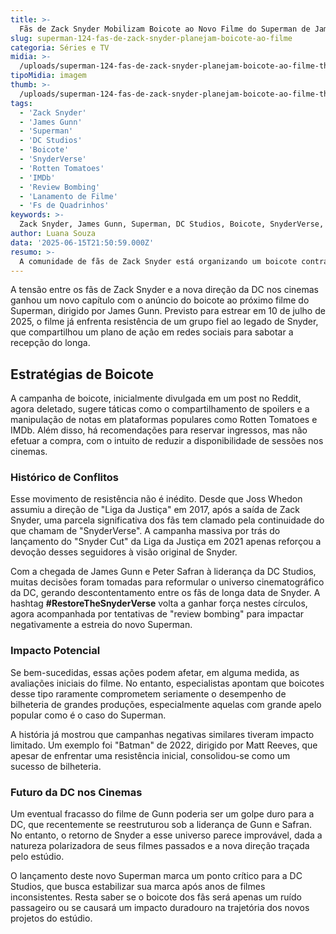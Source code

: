 ```yaml
---
title: >-
  Fãs de Zack Snyder Mobilizam Boicote ao Novo Filme do Superman de James Gunn
slug: superman-124-fas-de-zack-snyder-planejam-boicote-ao-filme
categoria: Séries e TV
midia: >-
  /uploads/superman-124-fas-de-zack-snyder-planejam-boicote-ao-filme-thumb.webp
tipoMidia: imagem
thumb: >-
  /uploads/superman-124-fas-de-zack-snyder-planejam-boicote-ao-filme-thumb.webp
tags:
  - 'Zack Snyder'
  - 'James Gunn'
  - 'Superman'
  - 'DC Studios'
  - 'Boicote'
  - 'SnyderVerse'
  - 'Rotten Tomatoes'
  - 'IMDb'
  - 'Review Bombing'
  - 'Lanamento de Filme'
  - 'Fs de Quadrinhos'
keywords: >-
  Zack Snyder, James Gunn, Superman, DC Studios, Boicote, SnyderVerse, Rotten Tomatoes, IMDb, Review Bombing, Lançamento de Filme, Fãs de Quadrinhos
author: Luana Souza
data: '2025-06-15T21:50:59.000Z'
resumo: >-
  A comunidade de fãs de Zack Snyder está organizando um boicote contra o novo filme do Superman, dirigido por James Gunn, com estratégias para minar sua estreia. Ações incluem spoilers e manipulação de notas em plataformas como Rotten Tomatoes.
---
```


A tensão entre os fãs de Zack Snyder e a nova direção da DC nos cinemas ganhou um novo capítulo com o anúncio do boicote ao próximo filme do Superman, dirigido por James Gunn. Previsto para estrear em 10 de julho de 2025, o filme já enfrenta resistência de um grupo fiel ao legado de Snyder, que compartilhou um plano de ação em redes sociais para sabotar a recepção do longa.

## Estratégias de Boicote

A campanha de boicote, inicialmente divulgada em um post no Reddit, agora deletado, sugere táticas como o compartilhamento de spoilers e a manipulação de notas em plataformas populares como Rotten Tomatoes e IMDb. Além disso, há recomendações para reservar ingressos, mas não efetuar a compra, com o intuito de reduzir a disponibilidade de sessões nos cinemas.

### Histórico de Conflitos

Esse movimento de resistência não é inédito. Desde que Joss Whedon assumiu a direção de "Liga da Justiça" em 2017, após a saída de Zack Snyder, uma parcela significativa dos fãs tem clamado pela continuidade do que chamam de "SnyderVerse". A campanha massiva por trás do lançamento do "Snyder Cut" da Liga da Justiça em 2021 apenas reforçou a devoção desses seguidores à visão original de Snyder.

Com a chegada de James Gunn e Peter Safran à liderança da DC Studios, muitas decisões foram tomadas para reformular o universo cinematográfico da DC, gerando descontentamento entre os fãs de longa data de Snyder. A hashtag **#RestoreTheSnyderVerse** volta a ganhar força nestes círculos, agora acompanhada por tentativas de "review bombing" para impactar negativamente a estreia do novo Superman.

### Impacto Potencial

Se bem-sucedidas, essas ações podem afetar, em alguma medida, as avaliações iniciais do filme. No entanto, especialistas apontam que boicotes desse tipo raramente comprometem seriamente o desempenho de bilheteria de grandes produções, especialmente aquelas com grande apelo popular como é o caso do Superman.

A história já mostrou que campanhas negativas similares tiveram impacto limitado. Um exemplo foi "Batman" de 2022, dirigido por Matt Reeves, que apesar de enfrentar uma resistência inicial, consolidou-se como um sucesso de bilheteria.

### Futuro da DC nos Cinemas

Um eventual fracasso do filme de Gunn poderia ser um golpe duro para a DC, que recentemente se reestruturou sob a liderança de Gunn e Safran. No entanto, o retorno de Snyder a esse universo parece improvável, dada a natureza polarizadora de seus filmes passados e a nova direção traçada pelo estúdio.

O lançamento deste novo Superman marca um ponto crítico para a DC Studios, que busca estabilizar sua marca após anos de filmes inconsistentes. Resta saber se o boicote dos fãs será apenas um ruído passageiro ou se causará um impacto duradouro na trajetória dos novos projetos do estúdio.